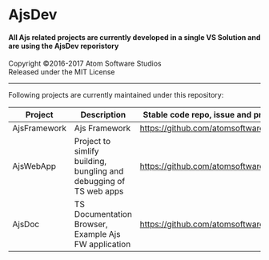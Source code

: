 # AjsDev
#### All Ajs related projects are currently developed in a single VS Solution and are using the AjsDev reporistory

Copyright &copy;2016-2017 Atom Software Studios<br>
Released under the MIT License

---

Following projects are currently maintained under this repository:

Project           | Description                                                        | Stable code  repo, issue and project management
----------------- | ------------------------------------------------------------------ | ---------------------------------------------------------------------------------
AjsFramework      | Ajs Framework                                                      | https://github.com/atomsoftwarestudios/AjsDev
AjsWebApp         | Project to simlify building, bungling and debugging of TS web apps | https://github.com/atomsoftwarestudios/AjsWebApp
AjsDoc            | TS Documentation Browser, Example Ajs FW application               | https://github.com/atomsoftwarestudios/AjsDoc

